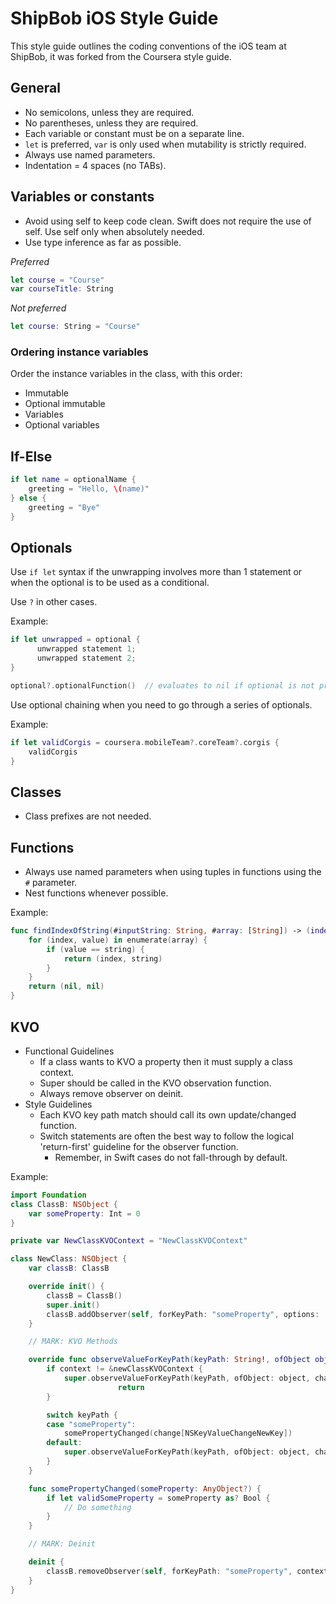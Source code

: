 # ShipBob iOS Style Guide

This style guide outlines the coding conventions of the iOS team at ShipBob, it was forked from the Coursera style guide.

## General

* No semicolons, unless they are required.
* No parentheses, unless they are required.
* Each variable or constant must be on a separate line.
* `let` is preferred, `var` is only used when mutability is strictly required.
* Always use named parameters.
* Indentation = 4 spaces (no TABs).

## Variables or constants

* Avoid using self to keep code clean. Swift does not require the use of self. Use self only when absolutely needed.
* Use type inference as far as possible.

*Preferred*

```swift
let course = "Course"
var courseTitle: String
```

*Not preferred*

```swift
let course: String = "Course"
```

### Ordering instance variables

Order the instance variables in the class, with this order:

* Immutable
* Optional immutable
* Variables
* Optional variables

## If-Else

```swift
if let name = optionalName {
  	greeting = "Hello, \(name)"
} else {
    greeting = "Bye"
}
```

## Optionals

Use `if let` syntax if the unwrapping involves more than 1 statement or when the optional is to be used as a conditional.

Use `?` in other cases.

Example:

```swift
if let unwrapped = optional {
	  unwrapped statement 1;
	  unwrapped statement 2;
}

optional?.optionalFunction()  // evaluates to nil if optional is not present
```

Use optional chaining when you need to go through a series of optionals.

Example:

```swift
if let validCorgis = coursera.mobileTeam?.coreTeam?.corgis {
  	validCorgis
}
```

## Classes

* Class prefixes are not needed.

## Functions

* Always use named parameters when using tuples in functions using the `#` parameter.
* Nest functions whenever possible.

Example:

```swift
func findIndexOfString(#inputString: String, #array: [String]) -> (index: Int?, name: String?) {
    for (index, value) in enumerate(array) {
        if (value == string) {
            return (index, string)
        }
    }
    return (nil, nil)
}
```

## KVO

* Functional Guidelines
	* If a class wants to KVO a property then it must supply a class context.
	* Super should be called in the KVO observation function.
	* Always remove observer on deinit.
* Style Guidelines
	* Each KVO key path match should call its own update/changed function.
	* Switch statements are often the best way to follow the logical 'return-first' guideline for the observer function.
		- Remember, in Swift cases do not fall-through by default.

Example:

```swift
import Foundation
class ClassB: NSObject {
    var someProperty: Int = 0
}

private var NewClassKVOContext = "NewClassKVOContext"

class NewClass: NSObject {
    var classB: ClassB

    override init() {
        classB = ClassB()
        super.init()
        classB.addObserver(self, forKeyPath: "someProperty", options: .Initial | .New, context: &newClassKVOContext)
    }

    // MARK: KVO Methods

    override func observeValueForKeyPath(keyPath: String!, ofObject object: AnyObject!, change: [NSObject : AnyObject]!, context: UnsafeMutablePointer<Void>) {
        if context != &newClassKVOContext {
            super.observeValueForKeyPath(keyPath, ofObject: object, change: change, context: context)
						return
        }

        switch keyPath {
        case "someProperty":
            somePropertyChanged(change[NSKeyValueChangeNewKey])
        default:
            super.observeValueForKeyPath(keyPath, ofObject: object, change: change, context: context)
        }
    }

    func somePropertyChanged(someProperty: AnyObject?) {
        if let validSomeProperty = someProperty as? Bool {
            // Do something
        }
    }

    // MARK: Deinit

    deinit {
        classB.removeObserver(self, forKeyPath: "someProperty", context: &newClassKVOContext)
    }
}
```
